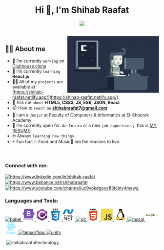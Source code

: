 <h1 align="center">Hi 👋, I'm Shihab Raafat</h1>
<p align="center">
    <img src="https://readme-typing-svg.herokuapp.com?color=369C00&center=true&lines=Front-End+Developer;Freelancer+at+khamsat.com;React.js+%7C+ES6+%7C+Bootstrap+5"/>
</p>


<br>

<img alt="Night Coding" src="https://raw.githubusercontent.com/AVS1508/AVS1508/master/assets/Night-Coding.gif" align="right"/>


## :sassy_man:  About me
- 🔭 I’m currently `working` on [Clubhouse clone](https://club-house-shihab.netlify.app/)
- 🌱 I’m currently `learning` **React.js**
- 👨‍💻 All of my `projects` are available at [https://shihab-raafat.netlify.app/](https://shihab-raafat.netlify.app/)
- 💬 Ask me `about` **HTML5, CSS3, JS, ES6, JSON, React**
- 📫 How to `reach me` **shihabraafat7@gmail.com**
- :school: I am a `Junior` at Faculty of Computers & Informatics at El-Shourok Academy
- :thinking: I’m currently open for: `An Intern` or a new `job opportunity`, this is [MY RESUME](https://drive.google.com/file/d/1fINY5sx6PrWEHC8KJqBDvYyvA1fRSpdE/view).
- :nerd_face: Always `learning new things`
- ⚡ Fun fact :- Food and Music🎵 are the reasons to live.

<br>
<h3 align="left">Connect with me:</h3>
<p align="left">
<a href="https://linkedin.com/in/https://www.linkedin.com/in/shihab-raafat" target="blank"><img align="center" src="https://raw.githubusercontent.com/rahuldkjain/github-profile-readme-generator/master/src/images/icons/Social/linked-in-alt.svg" alt="https://www.linkedin.com/in/shihab-raafat" height="30" width="40" /></a>
<a href="https://www.behance.net/https://www.behance.net/shihabraafat" target="blank"><img align="center" src="https://raw.githubusercontent.com/rahuldkjain/github-profile-readme-generator/master/src/images/icons/Social/behance.svg" alt="https://www.behance.net/shihabraafat" height="30" width="40" /></a>
<a href="https://www.youtube.com/c/https://www.youtube.com/channel/uc9vokdgexy1l3fcjny4mawg" target="blank"><img align="center" src="https://raw.githubusercontent.com/rahuldkjain/github-profile-readme-generator/master/src/images/icons/Social/youtube.svg" alt="https://www.youtube.com/channel/uc9vokdgexy1l3fcjny4mawg" height="30" width="40" /></a>
</p>

<h3 align="left">Languages and Tools:</h3>
<p align="left"> <a href="https://babeljs.io/" target="_blank" rel="noreferrer"> <img src="https://www.vectorlogo.zone/logos/babeljs/babeljs-icon.svg" alt="babel" width="40" height="40"/> </a> <a href="https://getbootstrap.com" target="_blank" rel="noreferrer"> <img src="https://raw.githubusercontent.com/devicons/devicon/master/icons/bootstrap/bootstrap-plain-wordmark.svg" alt="bootstrap" width="40" height="40"/> </a> <a href="https://www.w3schools.com/cs/" target="_blank" rel="noreferrer"> <img src="https://raw.githubusercontent.com/devicons/devicon/master/icons/csharp/csharp-original.svg" alt="csharp" width="40" height="40"/> </a> <a href="https://www.w3schools.com/css/" target="_blank" rel="noreferrer"> <img src="https://raw.githubusercontent.com/devicons/devicon/master/icons/css3/css3-original-wordmark.svg" alt="css3" width="40" height="40"/> </a> <a href="https://dotnet.microsoft.com/" target="_blank" rel="noreferrer"> <img src="https://raw.githubusercontent.com/devicons/devicon/master/icons/dot-net/dot-net-original-wordmark.svg" alt="dotnet" width="40" height="40"/> </a> <a href="https://git-scm.com/" target="_blank" rel="noreferrer"> <img src="https://www.vectorlogo.zone/logos/git-scm/git-scm-icon.svg" alt="git" width="40" height="40"/> </a> <a href="https://www.w3.org/html/" target="_blank" rel="noreferrer"> <img src="https://raw.githubusercontent.com/devicons/devicon/master/icons/html5/html5-original-wordmark.svg" alt="html5" width="40" height="40"/> </a> <a href="https://developer.mozilla.org/en-US/docs/Web/JavaScript" target="_blank" rel="noreferrer"> <img src="https://raw.githubusercontent.com/devicons/devicon/master/icons/javascript/javascript-original.svg" alt="javascript" width="40" height="40"/> </a> <a href="https://www.linux.org/" target="_blank" rel="noreferrer"> <img src="https://raw.githubusercontent.com/devicons/devicon/master/icons/linux/linux-original.svg" alt="linux" width="40" height="40"/> </a> <a href="https://www.microsoft.com/en-us/sql-server" target="_blank" rel="noreferrer"> <img src="https://www.svgrepo.com/show/303229/microsoft-sql-server-logo.svg" alt="mssql" width="40" height="40"/> </a> <a href="https://nodejs.org" target="_blank" rel="noreferrer"> <img src="https://raw.githubusercontent.com/devicons/devicon/master/icons/nodejs/nodejs-original-wordmark.svg" alt="nodejs" width="40" height="40"/> </a> <a href="https://reactjs.org/" target="_blank" rel="noreferrer"> <img src="https://raw.githubusercontent.com/devicons/devicon/master/icons/react/react-original-wordmark.svg" alt="react" width="40" height="40"/> </a> <a href="https://www.tensorflow.org" target="_blank" rel="noreferrer"> <img src="https://www.vectorlogo.zone/logos/tensorflow/tensorflow-icon.svg" alt="tensorflow" width="40" height="40"/> </a> <a href="https://unity.com/" target="_blank" rel="noreferrer"> <img src="https://www.vectorlogo.zone/logos/unity3d/unity3d-icon.svg" alt="unity" width="40" height="40"/> </a> </p>
<p>&nbsp;<img align="center" src="https://github-readme-stats.vercel.app/api?username=shihabraafattechnology&show_icons=true&locale=en" alt="shihabraafattechnology" /></p>



